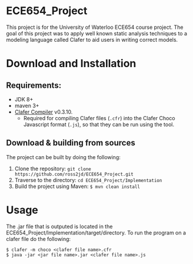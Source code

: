# ECE654_Project

This project is for the University of Waterloo ECE654 course project. The goal of this project was to apply well known static analysis techniques to a modeling language called Clafer to aid users in writing correct models.

# Download and Installation

## Requirements:
- JDK 8+
- maven 3+
- [Clafer Compiler](https://github.com/gsdlab/clafer) v0.3.10.
  - Required for compiling Clafer files (`.cfr`) into the Clafer Choco Javascript format (`.js`), so that they can be run using the tool.

## Download & building from sources
The project can be built by doing the following:

1. Clone the repository: `git clone https://github.com/ross2jd/ECE654_Project.git` 
2. Traverse to the directory: `cd ECE654_Project/Implementation` 
3. Build the project using Maven: `$ mvn clean install` 

# Usage
The .jar file that is outputed is located in the ECE654_Project/Implementation/target/directory. To run the program on a clafer file do the following:
```
$ clafer -m choco <clafer file name>.cfr
$ java -jar <jar file name>.jar <clafer file name>.js
```
